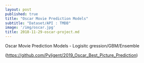 ```yaml
---
layout: post
published: true
title: "Oscar Movie Prediction Models"
subtitle: "Dataset/API : TMDB"
image: '/img/oscar.jpg'
title: 2018-11-29-oscar-project.md
---
```



Oscar Movie Prediction Models - Logisitc gression/GBM/Ensemble

(https://github.com/Pyligent/2019_Oscar_Best_Picture_Prediction)
